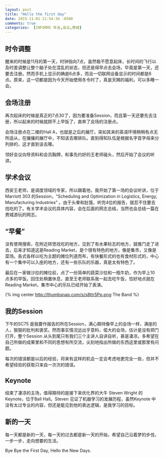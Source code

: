 ```yaml
---
layout: post
title: "Hello the first day"
date: 2015-11-01 21:54:34 -0500
comments: true
categories:  [INFORMS 年会,会议,费城]
---
```

## 时令调整

醒来的时候是11月的第一天，时钟指向7点，虽然极不愿意起床，长时间的飞行以及时差调整让整个脑子处在混乱的状态，但还是得早点去会场，毕竟是第一天，还要去注册。然而手机上显示的确是6点多，而且一切联网设备显示的时间都是6点。原来，这一切都是因为今天开始使用冬令时了，真是天赐的福利，可以多睡一会。


<!--more-->
## 会场注册

再次起床的时候是真正的7点30了，因为要准备Session，而且第一天还要先去注册，所以起来的时候就顾不上早饭了，直奔了会场的注册点。

会场注册点在二楼的Hall A，也就是之后的展厅。突如其来的英语环境稍稍有点无所适从，在攘攘的展厅中，不知该去哪排队。直到得知队伍是根据名字首字母来分列排的，这才直到该去哪。

领好会议向导资料和会员胸牌，和事先约好的王老师碰头，然后开始了会议的听讲。

## 学术会议

西安王老师，是调度领域的专家，所以跟着他，我开始了第一场的会议听讲，位于Marriott 303 的Session，“Scheduling and Optimization in Logistics, Energy, Manufacturing Industries” 。由于头晕和肚饿，听完4位的报告，就忍不住要去找吃的了。有关学术会议的具体内容，会在后面的网志总结，当然也会总结一篇在费城游玩的网志。

## “早餐”

没有使用搜索，在附近转悠找吃的地方，见到了有水果标志的地方，就推门走了进去，后来才知道这是Reading Market，是个很有特色的地方，像是集市，又像是菜场。各式各样以吃为主题的摊位列道而布，有快餐形式的也有食材形式的，中心有一个集中可以入座的地方，还有一些乐队的乐器，真是太有特色了。

最后在一家做沙拉的摊位前，点了一份简单的蔬菜沙拉和一瓶牛奶，作为早上10点多的早饭。回住处稍置休息，直至王老师联系我一起去吃午饭，恰好地点就在Reading Market，集市中心的乐队已经开始了表演。

{% img center http://thumbsnap.com/s/s8ttr5Pp.png The Band %}

## 我的Session

下午的SC75 是我要作报告的所在Session，满心期待像早上的会场一样，满座的人，狠狠的批判和褒奖。然而事实情况远出乎意料，偌大的会场，估计是没有把门打开，整个Session 从头到尾只有我们三个主讲人自讲自听，甚是凄凉。多希望在自己所做的成果里和不同的思想有所交流，尖刻地指出所做的东西这里或那里有问题。

每次的错误都是以后的经验，将来有这样的机会一定会考虑地更完全一些，但并不希望经验的获取只来自一次次的错误。

## Keynote

结束了凄凉的主场，值得期待的是接下来优化界的大牛 Steven Wright 的Keynote，位于Ball Hall。Steven 见证了机器学习的发展历程，虽然Keynote 中没有太过专业的内容，但还是能见到他的表达逻辑，是我学习的目标。

## 新的一天

每一天都是新的一天，每一天的过去都是新一天的开始，希望自己沿着梦的步伐，一步一步，走向想要的生活。

Bye Bye the First Day, Hello the New Days.
